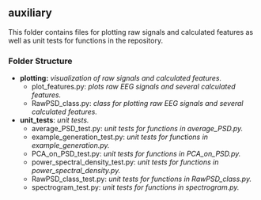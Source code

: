 

## auxiliary

This folder contains files for plotting raw signals and calculated features as well as unit tests for functions in the 
repository.


### Folder Structure

* **plotting:** _visualization of raw signals and calculated features._
  * plot_features.py: _plots raw EEG signals and several calculated features._
  * RawPSD_class.py: _class for plotting raw EEG signals and several calculated features._
* **unit_tests**: _unit tests._
  * average_PSD_test.py: _unit tests for functions in average_PSD.py._
  * example_generation_test.py: _unit tests for functions in example_generation.py._
  * PCA_on_PSD_test.py: _unit tests for functions in PCA_on_PSD.py._
  * power_spectral_density_test.py: _unit tests for functions in power_spectral_density.py._
  * RawPSD_class_test.py: _unit tests for functions in RawPSD_class.py._
  * spectrogram_test.py: _unit tests for functions in spectrogram.py._

